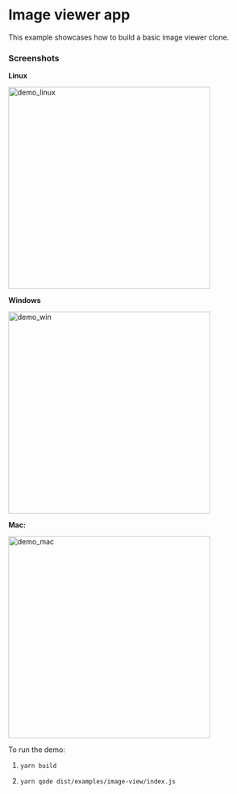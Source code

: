 # Image viewer app

This example showcases how to build a basic image viewer clone.

### Screenshots

**Linux**

<img alt="demo_linux" src="https://github.com/master-atul/react-nodegui/raw/master/examples/image-view/image_view_linux.png" height="400" />

**Windows**

<img alt="demo_win" src="https://github.com/master-atul/react-nodegui/raw/master/examples/image-view/image_view_win.jpg" height="400" />

**Mac:**

<img alt="demo_mac" src="https://github.com/master-atul/react-nodegui/raw/master/examples/image-view/image_view_mac.png" height="400" />

To run the demo:

1. `yarn build`

2. `yarn qode dist/examples/image-view/index.js`
